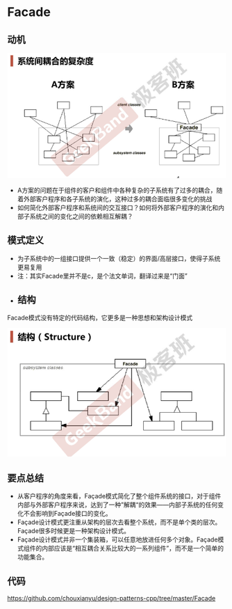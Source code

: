 # Facade

## 动机

![](./images/coupling.png)

* A方案的问题在于组件的客户和组件中各种复杂的子系统有了过多的耦合，随着外部客户程序和各子系统的演化，这种过多的耦合面临很多变化的挑战
* 如何简化外部客户程序和系统间的交互接口？如何将外部客户程序的演化和内部子系统之间的变化之间的依赖相互解耦？

## 模式定义

* 为子系统中的一组接口提供一个一致（稳定）的界面/高层接口，使得子系统更易复用
* 注：其实Facade里并不是c，是个法文单词，翻译过来是“门面”
* ## 结构

Facade模式没有特定的代码结构，它更多是一种思想和架构设计模式

![](./images/Facade.png)

## 要点总结

* 从客户程序的角度来看，Façade模式简化了整个组件系统的接口，对于组件内部与外部客户程序来说，达到了一种”解耦“的效果——内部子系统的任何变化不会影响到Façade接口的变化。
* Façade设计模式更注重从架构的层次去看整个系统，而不是单个类的层次。Façade很多时候更是一种架构设计模式。
* Façade设计模式并非一个集装箱，可以任意地放进任何多个对象。Façade模式组件的内部应该是“相互耦合关系比较大的一系列组件”，而不是一个简单的功能集合。

## 代码

https://github.com/chouxianyu/design-patterns-cpp/tree/master/Facade
